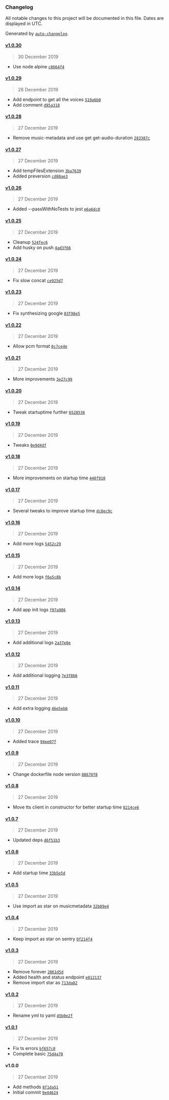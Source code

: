 ### Changelog

All notable changes to this project will be documented in this file. Dates are displayed in UTC.

Generated by [`auto-changelog`](https://github.com/CookPete/auto-changelog).

#### [v1.0.30](https://github.com/jvandenaardweg/playpost-synthesizer/compare/v1.0.29...v1.0.30)

> 30 December 2019

- Use node alpine [`c8664f4`](https://github.com/jvandenaardweg/playpost-synthesizer/commit/c8664f413d103269ce240fcc61234eb1444cd622)

#### [v1.0.29](https://github.com/jvandenaardweg/playpost-synthesizer/compare/v1.0.28...v1.0.29)

> 28 December 2019

- Add endpoint to get all the voices [`519a6b0`](https://github.com/jvandenaardweg/playpost-synthesizer/commit/519a6b09ecb600d6abb92fbc472e2044a22766e1)
- Add comment [`d95a318`](https://github.com/jvandenaardweg/playpost-synthesizer/commit/d95a3187db8719e1acab7097de577891ee18501c)

#### [v1.0.28](https://github.com/jvandenaardweg/playpost-synthesizer/compare/v1.0.27...v1.0.28)

> 27 December 2019

- Remove music-metadata and use get get-audio-duration [`283387c`](https://github.com/jvandenaardweg/playpost-synthesizer/commit/283387c3e1f232c4e584dedabfa559b8f84e2f14)

#### [v1.0.27](https://github.com/jvandenaardweg/playpost-synthesizer/compare/v1.0.26...v1.0.27)

> 27 December 2019

- Add tempFilesExtension [`3ba7639`](https://github.com/jvandenaardweg/playpost-synthesizer/commit/3ba76399898b232bd624053a7c9a892d208f3712)
- Added preversion [`cd08ae3`](https://github.com/jvandenaardweg/playpost-synthesizer/commit/cd08ae325360579b12cce6a1d71caa4d1caf4b8b)

#### [v1.0.26](https://github.com/jvandenaardweg/playpost-synthesizer/compare/v1.0.25...v1.0.26)

> 27 December 2019

- Added --passWithNoTests to jest [`e6a6dc0`](https://github.com/jvandenaardweg/playpost-synthesizer/commit/e6a6dc0ae7bbb566214231fc7a5f4cb8218aa236)

#### [v1.0.25](https://github.com/jvandenaardweg/playpost-synthesizer/compare/v1.0.24...v1.0.25)

> 27 December 2019

- Cleanup [`524fec6`](https://github.com/jvandenaardweg/playpost-synthesizer/commit/524fec698d963d952c91eaa57687049456a16deb)
- Add husky on push [`4ad3f66`](https://github.com/jvandenaardweg/playpost-synthesizer/commit/4ad3f66ec9a774c73ac8361dd1ccc4797cba6bea)

#### [v1.0.24](https://github.com/jvandenaardweg/playpost-synthesizer/compare/v1.0.23...v1.0.24)

> 27 December 2019

- Fix slow concat [`ce925d7`](https://github.com/jvandenaardweg/playpost-synthesizer/commit/ce925d7f14fbefd6a488304738e82e03f7afcc54)

#### [v1.0.23](https://github.com/jvandenaardweg/playpost-synthesizer/compare/v1.0.22...v1.0.23)

> 27 December 2019

- Fix synthesizing google [`03f98e5`](https://github.com/jvandenaardweg/playpost-synthesizer/commit/03f98e530a64e5c26f886d9a0d693d734131b3a1)

#### [v1.0.22](https://github.com/jvandenaardweg/playpost-synthesizer/compare/v1.0.21...v1.0.22)

> 27 December 2019

- Allow pcm format [`0c7ce4e`](https://github.com/jvandenaardweg/playpost-synthesizer/commit/0c7ce4e4eb94fa47e78ec1a09df02f0492b13562)

#### [v1.0.21](https://github.com/jvandenaardweg/playpost-synthesizer/compare/v1.0.20...v1.0.21)

> 27 December 2019

- More improvements [`3e27c99`](https://github.com/jvandenaardweg/playpost-synthesizer/commit/3e27c99a0928fe0494fa8a33cf2e1a2183e423de)

#### [v1.0.20](https://github.com/jvandenaardweg/playpost-synthesizer/compare/v1.0.19...v1.0.20)

> 27 December 2019

- Tweak startuptime further [`6528536`](https://github.com/jvandenaardweg/playpost-synthesizer/commit/6528536193ee87468e28820d7d74b097383690f4)

#### [v1.0.19](https://github.com/jvandenaardweg/playpost-synthesizer/compare/v1.0.18...v1.0.19)

> 27 December 2019

- Tweaks [`0e9d4df`](https://github.com/jvandenaardweg/playpost-synthesizer/commit/0e9d4df8a2882d603fbfa980fa298ff6a8bcdb82)

#### [v1.0.18](https://github.com/jvandenaardweg/playpost-synthesizer/compare/v1.0.17...v1.0.18)

> 27 December 2019

- More improvements on startup time [`440f910`](https://github.com/jvandenaardweg/playpost-synthesizer/commit/440f910b332950cafd07df724847c14b43edfae5)

#### [v1.0.17](https://github.com/jvandenaardweg/playpost-synthesizer/compare/v1.0.16...v1.0.17)

> 27 December 2019

- Several tweaks to improve startup time [`dc8ec9c`](https://github.com/jvandenaardweg/playpost-synthesizer/commit/dc8ec9c7582dda301ecbfbbb945e4fde9370cc2c)

#### [v1.0.16](https://github.com/jvandenaardweg/playpost-synthesizer/compare/v1.0.15...v1.0.16)

> 27 December 2019

- Add more logs [`5452c29`](https://github.com/jvandenaardweg/playpost-synthesizer/commit/5452c2917d1f93b456fe671e33cc7be49fa6e956)

#### [v1.0.15](https://github.com/jvandenaardweg/playpost-synthesizer/compare/v1.0.14...v1.0.15)

> 27 December 2019

- Add more logs [`f6a5c8b`](https://github.com/jvandenaardweg/playpost-synthesizer/commit/f6a5c8ba089bc4fecf4869c4a948c34e87075fc3)

#### [v1.0.14](https://github.com/jvandenaardweg/playpost-synthesizer/compare/v1.0.13...v1.0.14)

> 27 December 2019

- Add app init logs [`f07a986`](https://github.com/jvandenaardweg/playpost-synthesizer/commit/f07a9868a756da6a631dc37dd9cce643ccffcf8d)

#### [v1.0.13](https://github.com/jvandenaardweg/playpost-synthesizer/compare/v1.0.12...v1.0.13)

> 27 December 2019

- Add additional logs [`2a37e0e`](https://github.com/jvandenaardweg/playpost-synthesizer/commit/2a37e0e56645e984f7aacd4cf64ac62f7dcf1059)

#### [v1.0.12](https://github.com/jvandenaardweg/playpost-synthesizer/compare/v1.0.11...v1.0.12)

> 27 December 2019

- Add additional logging [`7e3f8b6`](https://github.com/jvandenaardweg/playpost-synthesizer/commit/7e3f8b64da895cad5453cb7236c9275ad1d8dafc)

#### [v1.0.11](https://github.com/jvandenaardweg/playpost-synthesizer/compare/v1.0.10...v1.0.11)

> 27 December 2019

- Add extra logging [`46e5eb6`](https://github.com/jvandenaardweg/playpost-synthesizer/commit/46e5eb66ff4d964eeacabe2be70debcc8c7fa632)

#### [v1.0.10](https://github.com/jvandenaardweg/playpost-synthesizer/compare/v1.0.9...v1.0.10)

> 27 December 2019

- Added trace [`94ee07f`](https://github.com/jvandenaardweg/playpost-synthesizer/commit/94ee07f741785e1d753e26b067c8bd00ddcd506b)

#### [v1.0.9](https://github.com/jvandenaardweg/playpost-synthesizer/compare/v1.0.8...v1.0.9)

> 27 December 2019

- Change dockerfile node version [`88670f8`](https://github.com/jvandenaardweg/playpost-synthesizer/commit/88670f850791ebdf89715f6471bacc7ce6b07f27)

#### [v1.0.8](https://github.com/jvandenaardweg/playpost-synthesizer/compare/v1.0.7...v1.0.8)

> 27 December 2019

- Move tts client in constructor for better startup time [`8214ce6`](https://github.com/jvandenaardweg/playpost-synthesizer/commit/8214ce6bdeb69b901e16bf234d603efa00361e3a)

#### [v1.0.7](https://github.com/jvandenaardweg/playpost-synthesizer/compare/v1.0.6...v1.0.7)

> 27 December 2019

- Updated deps [`d6f51b3`](https://github.com/jvandenaardweg/playpost-synthesizer/commit/d6f51b342387994c1961294ec2d3f9e34094ed8c)

#### [v1.0.6](https://github.com/jvandenaardweg/playpost-synthesizer/compare/v1.0.5...v1.0.6)

> 27 December 2019

- Add startup time [`33b5e5d`](https://github.com/jvandenaardweg/playpost-synthesizer/commit/33b5e5db45e3765045de43d88d13d73fdbc30308)

#### [v1.0.5](https://github.com/jvandenaardweg/playpost-synthesizer/compare/v1.0.4...v1.0.5)

> 27 December 2019

- Use import as star on musicmetadata [`32b89e4`](https://github.com/jvandenaardweg/playpost-synthesizer/commit/32b89e44f2a4042a1a9641b69cdba7100a5c74cf)

#### [v1.0.4](https://github.com/jvandenaardweg/playpost-synthesizer/compare/v1.0.3...v1.0.4)

> 27 December 2019

- Keep import as star on sentry [`0f214f4`](https://github.com/jvandenaardweg/playpost-synthesizer/commit/0f214f4c47d0d47fa7078a92f68cdcb4b052a5cc)

#### [v1.0.3](https://github.com/jvandenaardweg/playpost-synthesizer/compare/v1.0.2...v1.0.3)

> 27 December 2019

- Remove forever [`2061d5d`](https://github.com/jvandenaardweg/playpost-synthesizer/commit/2061d5d84ec6bbb8fccd2be2d86640b8ed712c34)
- Added health and status endpoint [`e812137`](https://github.com/jvandenaardweg/playpost-synthesizer/commit/e812137358ebd5320132f33a7b8a01fc3338335a)
- Remove import star as [`713da82`](https://github.com/jvandenaardweg/playpost-synthesizer/commit/713da82337c6460e49e8ff57119deb2776e8ca6d)

#### [v1.0.2](https://github.com/jvandenaardweg/playpost-synthesizer/compare/v1.0.1...v1.0.2)

> 27 December 2019

- Rename yml to yaml [`45b0e2f`](https://github.com/jvandenaardweg/playpost-synthesizer/commit/45b0e2fd7d9e15d76ba4c4e89992864316e243ec)

#### [v1.0.1](https://github.com/jvandenaardweg/playpost-synthesizer/compare/v1.0.0...v1.0.1)

> 27 December 2019

- Fix ts errors [`bf657c0`](https://github.com/jvandenaardweg/playpost-synthesizer/commit/bf657c0529a57e286f07dd9791295dce6fb1ca98)
- Complete basic [`75d4a70`](https://github.com/jvandenaardweg/playpost-synthesizer/commit/75d4a704dd505897a063c62fb10eb7d974e5a48b)

#### v1.0.0

> 27 December 2019

- Add methods [`8f1da51`](https://github.com/jvandenaardweg/playpost-synthesizer/commit/8f1da51e8f47c612a918c40d3c6835c538963a22)
- Initial commit [`9e44624`](https://github.com/jvandenaardweg/playpost-synthesizer/commit/9e4462468624840993bfd2f29cc29415802047a8)
